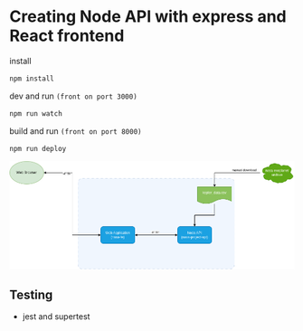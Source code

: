 # Creating  Node API with express and React frontend

install

```bash
npm install 
```

dev and run `(front on port 3000)`  

```bash
npm run watch
```

build and run `(front on port 8000)`  

```bash
npm run deploy
```

![Diagram](Nasa-Project.png)

## Testing

* jest and supertest